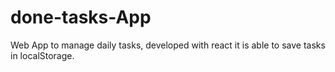 # done-tasks-App
Web App to manage daily tasks, developed with react it is able to save tasks in localStorage.
